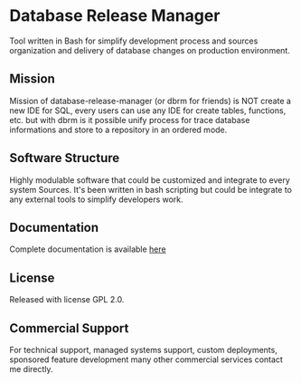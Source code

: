# Database Release Manager

Tool written in Bash for simplify development process and sources organization and delivery of database changes on production environment.

## Mission

Mission of database-release-manager (or dbrm for friends) is NOT create a new IDE for SQL, every users can use any IDE for create tables, functions, etc. but with dbrm is it possible unify process for trace database informations and store to a repository in an ordered mode.

## Software Structure

Highly modulable software that could be customized and integrate to every system
Sources. It's been written in bash scripting but could be integrate to any external
tools to simplify developers work.

## Documentation

Complete documentation is available [here](http://geaaru.github.io/database-release-manager/)

## License

Released with license GPL 2.0.

## Commercial Support

For technical support, managed systems support, custom deployments, sponsored feature development many other commercial services contact me directly.
